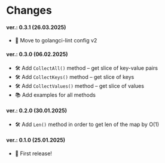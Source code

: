 Changes
=======

#### ver.: 0.3.1 (26.03.2025)

* 🍻 Move to golangci-lint config v2

#### ver.: 0.3.0 (06.02.2025)

* 🛠️ Add `CollectAll()` method – get slice of key-value pairs
* 🛠️ Add `CollectKeys()` method – get slice of keys
* 🛠️ Add `CollectValues()` method – get slice of values
* 📚 Add examples for all methods

#### ver.: 0.2.0 (30.01.2025)

* 🛠️ Add `Len()` method in order to get len of the map by O(1)

#### ver.: 0.1.0 (25.01.2025)

* 🎉 First release!
